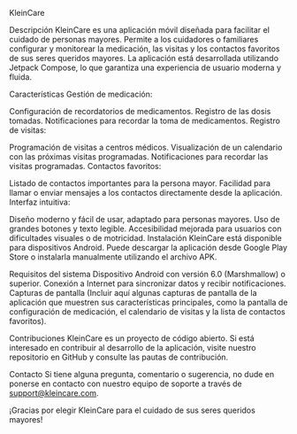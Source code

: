 KleinCare

Descripción
KleinCare es una aplicación móvil diseñada para facilitar el cuidado de personas mayores. Permite a los cuidadores o familiares configurar y monitorear la medicación, las visitas y los contactos favoritos de sus seres queridos mayores. La aplicación está desarrollada utilizando Jetpack Compose, lo que garantiza una experiencia de usuario moderna y fluida.

Características
Gestión de medicación:

Configuración de recordatorios de medicamentos.
Registro de las dosis tomadas.
Notificaciones para recordar la toma de medicamentos.
Registro de visitas:

Programación de visitas a centros médicos.
Visualización de un calendario con las próximas visitas programadas.
Notificaciones para recordar las visitas programadas.
Contactos favoritos:

Listado de contactos importantes para la persona mayor.
Facilidad para llamar o enviar mensajes a los contactos directamente desde la aplicación.
Interfaz intuitiva:

Diseño moderno y fácil de usar, adaptado para personas mayores.
Uso de grandes botones y texto legible.
Accesibilidad mejorada para usuarios con dificultades visuales o de motricidad.
Instalación
KleinCare está disponible para dispositivos Android. Puede descargar la aplicación desde Google Play Store o instalarla manualmente utilizando el archivo APK.

Requisitos del sistema
Dispositivo Android con versión 6.0 (Marshmallow) o superior.
Conexión a Internet para sincronizar datos y recibir notificaciones.
Capturas de pantalla
(Incluir aquí algunas capturas de pantalla de la aplicación que muestren sus características principales, como la pantalla de configuración de medicación, el calendario de visitas y la lista de contactos favoritos).

Contribuciones
KleinCare es un proyecto de código abierto. Si está interesado en contribuir al desarrollo de la aplicación, visite nuestro repositorio en GitHub y consulte las pautas de contribución.

Contacto
Si tiene alguna pregunta, comentario o sugerencia, no dude en ponerse en contacto con nuestro equipo de soporte a través de support@kleincare.com.

¡Gracias por elegir KleinCare para el cuidado de sus seres queridos mayores!

